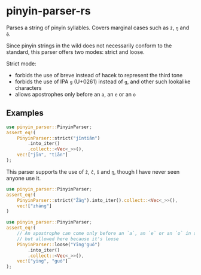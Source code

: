 # pinyin-parser-rs

Parses a string of pinyin syllables. Covers marginal cases such as `ẑ`, `ŋ` and `ê`.

Since pinyin strings in the wild does not necessarily conform to the standard, this parser offers two modes: strict and loose.

Strict mode: 
* forbids the use of breve instead of hacek to represent the third tone
* forbids the use of IPA `ɡ` (U+0261) instead of `g`, and other such lookalike characters
* allows apostrophes only before an `a`, an `e` or an `o` 

## Examples

```rust
use pinyin_parser::PinyinParser;
assert_eq!(
    PinyinParser::strict("jīntiān")
        .into_iter()
        .collect::<Vec<_>>(),
    vec!["jīn", "tiān"]
);
```

This parser supports the use of `ẑ`, `ĉ`, `ŝ` and `ŋ`, though I have never seen anyone use it.
```rust
use pinyin_parser::PinyinParser;
assert_eq!(
    PinyinParser::strict("Ẑāŋ").into_iter().collect::<Vec<_>>(),
    vec!["zhāng"]
)
```

```rust
use pinyin_parser::PinyinParser;
assert_eq!(
    // An apostrophe can come only before an `a`, an `e` or an `o` in strict mode,
    // but allowed here because it's loose    
    PinyinParser::loose("Yīng'guó") 
        .into_iter()
        .collect::<Vec<_>>(),
    vec!["yīng", "guó"]
);
```

